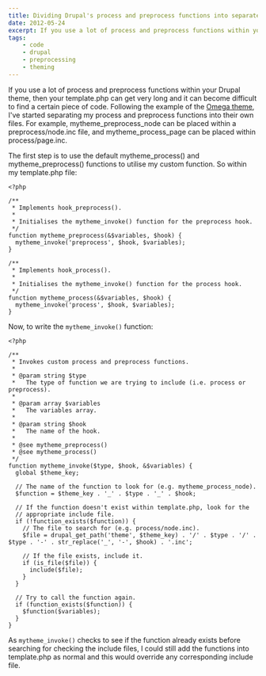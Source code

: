 ```yaml
---
title: Dividing Drupal's process and preprocess functions into separate files
date: 2012-05-24
excerpt: If you use a lot of process and preprocess functions within your Drupal theme, then your template.php can get very long and it can become difficult to find a certain piece of code. Following the example of the Omega theme, I've started separating my process and preprocess functions into their own files.
tags:
    - code
    - drupal
    - preprocessing
    - theming
---
```


If you use a lot of process and preprocess functions within your Drupal theme,
then your template.php can get very long and it can become difficult to find a
certain piece of code. Following the example of the
[Omega theme](http://drupal.org/project/omega 'The Omega theme on Drupal.org'),
I've started separating my process and preprocess functions into their own
files. For example, mytheme_preprocess_node can be placed within a
preprocess/node.inc file, and mytheme_process_page can be placed within
process/page.inc.

The first step is to use the default mytheme_process() and mytheme_preprocess()
functions to utilise my custom function. So within my template.php file:

```language-php
<?php

/**
 * Implements hook_preprocess().
 *
 * Initialises the mytheme_invoke() function for the preprocess hook.
 */
function mytheme_preprocess(&$variables, $hook) {
  mytheme_invoke('preprocess', $hook, $variables);
}

/**
 * Implements hook_process().
 *
 * Initialises the mytheme_invoke() function for the process hook.
 */
function mytheme_process(&$variables, $hook) {
  mytheme_invoke('process', $hook, $variables);
}
```

Now, to write the `mytheme_invoke()` function:

```language-php
<?php

/**
 * Invokes custom process and preprocess functions.
 *
 * @param string $type
 *   The type of function we are trying to include (i.e. process or preprocess).
 *
 * @param array $variables
 *   The variables array.
 *
 * @param string $hook
 *   The name of the hook.
 *
 * @see mytheme_preprocess()
 * @see mytheme_process()
 */
function mytheme_invoke($type, $hook, &$variables) {
  global $theme_key;

  // The name of the function to look for (e.g. mytheme_process_node).
  $function = $theme_key . '_' . $type . '_' . $hook;

  // If the function doesn't exist within template.php, look for the
  // appropriate include file.
  if (!function_exists($function)) {
    // The file to search for (e.g. process/node.inc).
    $file = drupal_get_path('theme', $theme_key) . '/' . $type . '/' . $type . '-' . str_replace('_', '-', $hook) . '.inc';

    // If the file exists, include it.
    if (is_file($file)) {
      include($file);
    }
  }

  // Try to call the function again.
  if (function_exists($function)) {
    $function($variables);
  }
}
```

As `mytheme_invoke()` checks to see if the function already exists before
searching for checking the include files, I could still add the functions into
template.php as normal and this would override any corresponding include file.
